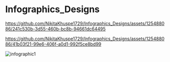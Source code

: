 # Infographics_Designs


https://github.com/NikitaKhuspe1729/Infographics_Designs/assets/125488086/241c530b-3d55-460b-bc8b-94661dc64495

https://github.com/NikitaKhuspe1729/Infographics_Designs/assets/125488086/41b03f21-99e6-406f-a0d1-992f5ce8bd99


![infographic1](https://github.com/NikitaKhuspe1729/Infographics_Designs/assets/125488086/ad9fcda5-f4b5-4901-b2b8-bbb02cad5ffd)
